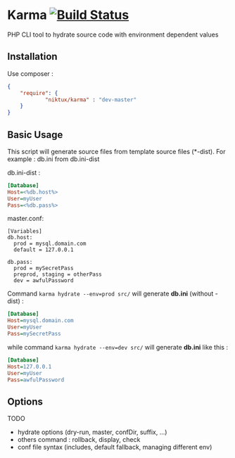 Karma [![Build Status](http://jenkins.deboo.fr/job/Karma/badge/icon)](http://jenkins.deboo.fr/job/Karma/)
=====

PHP CLI tool to hydrate source code with environment dependent values

Installation
------------
Use composer :
```json
{
    "require": {
		    "niktux/karma" : "dev-master"
    }
}
```


Basic Usage 
-----------
This script will generate source files from template source files (*-dist).
For example : db.ini from db.ini-dist

db.ini-dist :
```ini
[Database]
Host=<%db.host%>
User=myUser
Pass=<%db.pass%>
```
master.conf:
```
[Variables]
db.host:
  prod = mysql.domain.com
  default = 127.0.0.1
  
db.pass:
  prod = mySecretPass
  preprod, staging = otherPass
  dev = awfulPassword
```

Command ```karma hydrate --env=prod src/``` will generate **db.ini** (without -dist) :

```ini
[Database]
Host=mysql.domain.com
User=myUser
Pass=mySecretPass
```

while command ```karma hydrate --env=dev src/``` will generate **db.ini** like this :

```ini
[Database]
Host=127.0.0.1
User=myUser
Pass=awfulPassword
```

Options
-------

TODO
* hydrate options (dry-run, master, confDir, suffix, ...)
* others command : rollback, display, check
* conf file syntax (includes, default fallback, managing different env)
